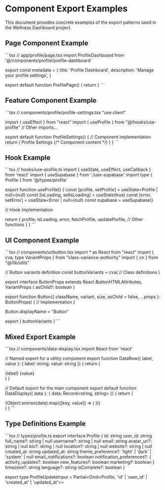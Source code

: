 # Component Export Examples

This document provides concrete examples of the export patterns used in the Wellness Dashboard project.

## Page Component Example

\`\`\`tsx
// app/profile/page.tsx
import ProfileDashboard from '@/components/profile/profile-dashboard'

export const metadata = {
  title: 'Profile Dashboard',
  description: 'Manage your profile settings',
}

export default function ProfilePage() {
  return <ProfileDashboard />
}
\`\`\`

## Feature Component Example

\`\`\`tsx
// components/profile/profile-settings.tsx
"use client"

import { useEffect } from "react"
import { useProfile } from "@/hooks/use-profile"
// Other imports...

export default function ProfileSettings() {
  // Component implementation
  return (
    <Card>
      <CardHeader>
        <CardTitle>Profile Settings</CardTitle>
        {/* Component content */}
      </CardHeader>
    </Card>
  )
}
\`\`\`

## Hook Example

\`\`\`tsx
// hooks/use-profile.ts
import { useState, useEffect, useCallback } from 'react'
import { useSupabase } from './use-supabase'
import type { Profile } from '@/types/profile'

export function useProfile() {
  const [profile, setProfile] = useState<Profile | null>(null)
  const [isLoading, setIsLoading] = useState(true)
  const [error, setError] = useState<Error | null>(null)
  const supabase = useSupabase()
  
  // Hook implementation
  
  return {
    profile,
    isLoading,
    error,
    fetchProfile,
    updateProfile,
    // Other functions
  }
}
\`\`\`

## UI Component Example

\`\`\`tsx
// components/ui/button.tsx
import * as React from "react"
import { cva, type VariantProps } from "class-variance-authority"
import { cn } from "@/lib/utils"

// Button variants definition
const buttonVariants = cva(
  // Class definitions
)

export interface ButtonProps
  extends React.ButtonHTMLAttributes<HTMLButtonElement>,
    VariantProps<typeof buttonVariants> {
  asChild?: boolean
}

export function Button({
  className,
  variant,
  size,
  asChild = false,
  ...props
}: ButtonProps) {
  // Implementation
}

Button.displayName = "Button"

export { buttonVariants }
\`\`\`

## Mixed Export Example

\`\`\`tsx
// components/data-display.tsx
import React from 'react'

// Named export for a utility component
export function DataRow({ label, value }: { label: string; value: string }) {
  return (
    <div className="flex justify-between py-2">
      <span className="font-medium">{label}</span>
      <span>{value}</span>
    </div>
  )
}

// Default export for the main component
export default function DataDisplay({ data }: { data: Record<string, string> }) {
  return (
    <div className="border rounded p-4">
      {Object.entries(data).map(([key, value]) => (
        <DataRow key={key} label={key} value={value} />
      ))}
    </div>
  )
}
\`\`\`

## Type Definitions Example

\`\`\`tsx
// types/profile.ts
export interface Profile {
  id: string
  user_id: string
  full_name?: string | null
  username?: string | null
  email: string
  avatar_url?: string | null
  bio?: string | null
  location?: string | null
  website?: string | null
  created_at: string
  updated_at: string
  theme_preference?: 'light' | 'dark' | 'system' | null
  email_notifications?: boolean
  notification_preferences?: {
    activity_updates?: boolean
    new_features?: boolean
    marketing?: boolean
  }
  timezone?: string
  language?: string
  isComplete?: boolean
}

export type ProfileUpdateInput = Partial<Omit<Profile, 'id' | 'user_id' | 'created_at' | 'updated_at'>>
